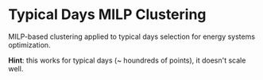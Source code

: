 # Typical Days MILP Clustering

MILP-based clustering applied to typical days selection for energy systems optimization.

__Hint__: this works for typical days (~ houndreds of points), it doesn't scale well.